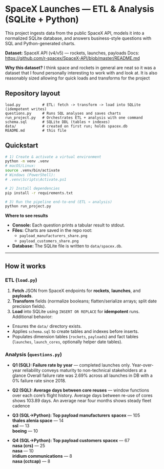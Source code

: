 # SpaceX Launches — ETL & Analysis (SQLite + Python)

This project ingests data from the public SpaceX API, models it into a normalized SQLite database, and answers business-style questions with SQL and Python-generated charts.

**Dataset:** SpaceX API (v4/v5) — rockets, launches, payloads 
 Docs: https://github.com/r-spacex/SpaceX-API/blob/master/README.md
 
**Why this dataset?** I think space and rockets in general are neat so it was a dataset that I found personally interesting to work with and look at. It is also reasonably sized allowing for quick loads and transforms for the project


## Repository layout
```
load.py          # ETL: fetch -> transform -> load into SQLite (idempotent writes)
questions.py     # Runs SQL analyses and saves charts
run_project.py   # Orchestrates ETL + analysis with one command
schema.sql       # SQLite DDL (tables + indexes)
data/            # created on first run; holds spacex.db
README.md        # this file
```


## Quickstart
```bash
# 1) Create & activate a virtual environment
python -m venv .venv
# macOS/Linux:
source .venv/bin/activate
# Windows (PowerShell):
# .venv\Scripts\Activate.ps1

# 2) Install dependencies
pip install -r requirements.txt

# 3) Run the pipeline end-to-end (ETL → analysis)
python run_project.py
```

**Where to see results**
- **Console:** Each question prints a tabular result to stdout.  
- **Files:** Charts are saved in the repo root:
  - `payload_manufacturers_share.png`
  - `payload_customers_share.png`  
- **Database:** The SQLite file is written to `data/spacex.db`.

---

## How it works

### ETL (`load.py`)
1. **Fetch** JSON from SpaceX endpoints for **rockets**, **launches**, and **payloads**.  
2. **Transform** fields (normalize booleans; flatten/serialize arrays; split date precision fields).  
3. **Load** into SQLite using `INSERT OR REPLACE` for **idempotent** runs.  
Additional behavior:
- Ensures the `data/` directory exists.
- Applies `schema.sql` to create tables and indexes before inserts.
- Populates dimension tables (`rockets`, `payloads`) and fact tables (`launches`, `launch_cores`, optionally helper date tables).

### Analysis (`questions.py`)
- **Q1 (SQL): Failure rate by year** — completed launches only.
	Year-over-year reliability conveys maturity to non-technical stakeholders at a glance 
	Overall failure rate was 2.69% across all launches in DB with a 0% failure rate since 2018. 
- **Q2 (SQL): Average days between core reuses** — window functions over each core’s flight history. 
	Average days between re-use of cores shows 103.89 days. An average near four months shows steady fleet cadence
- **Q3 (SQL→Python): Top payload manufacturers**
	**spacex** — 105  
 	**thales alenia space** — 14  
	**ssl** — 13  
 	**boeing** — 10 
	
- **Q4 (SQL→Python): Top payload customers**
	**spacex** — 67  
	**nasa (crs)** — 25  
 	**nasa** — 10  
	**iridium communications** — 8  
 	**nasa (cctcap)** — 8 




